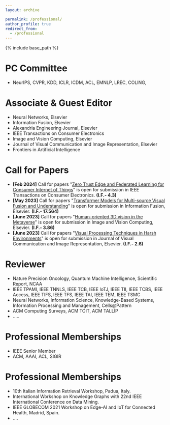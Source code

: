 ```yaml
---
layout: archive

permalink: /professional/
author_profile: true
redirect_from:
  - /professional
---
```


{% include base_path %}

PC Committee
======
* NeurIPS, CVPR, KDD, ICLR, ICDM, ACL, EMNLP, LREC, COLING,


Associate & Guest Editor
======
* Neural Networks, Elsevier
* Information Fusion, Elsevier
* Alexandria Engineering Journal, Elsevier
* IEEE Transactions on Consumer Electronics
* Image and Vision Computing, Elsevier
* Journal of Visual Communication and Image Representation, Elsevier
* Frontiers in Artificial Intelligence

Call for Papers
======
* <b>[Feb 2024]</b> Call for papers "[Zero Trust Edge and Federated Learning for Consumer Internet of Things](https://ctsoc.ieee.org/images/TCE_FILES/Approved_CFP/February_2024/TCE_SS_CFP_Zero_Trust_Edge_and_Federated_Learning_for_Consumer_Internet_of_Things.pdf)" is open for submission in IEEE Transactions on Consumer Electronics. <b>(I.F.- 4.3)</b>
* <b>[May 2023]</b> Call for papers "[Transformer Models for Multi-source Visual Fusion and Understanding](https://www.sciencedirect.com/journal/information-fusion/about/call-for-papers#transformer-models-for-multi-source-visual-fusion-and-understanding)" is open for submission in Information Fusion, Elsevier. <b>(I.F.- 17.564)</b>
* <b>[June 2023]</b> Call for papers "[Human-oriented 3D vision in the Metaverse](https://www.sciencedirect.com/journal/image-and-vision-computing/about/call-for-papers#human-oriented-3d-vision-in-the-metaverse)" is open for submission in Image and Vision Computing, Elsevier. <b>(I.F.- 3.86)</b>
* <b>[June 2023]</b> Call for papers "[Visual Processing Techniques in Harsh Environments](https://www.sciencedirect.com/journal/journal-of-visual-communication-and-image-representation/about/call-for-papers#visual-processing-techniques-in-harsh-environments)" is open for submission in Journal of Visual Communication and Image Representation, Elsevier. <b>(I.F.- 2.6)</b>

Reviewer
======
* Nature Precision Oncology, Quantum Machine Intelligence, Scientific Report, NCAA
* IEEE TPAMI, IEEE TNNLS, IEEE TCB, IEEE IoTJ, IEEE TII, IEEE TCBS, IEEE Access, IEEE TIFS, IEEE TFS, IEEE TAI, IEEE TEM, IEEE TSMC
* Neural Networks, Information Science, Knowledge-Based Systems, Information Processing and Management, Cells@Pattern
* ACM Computing Surveys, ACM TOIT, ACM TALLIP
* .....


Professional Memberships
======
* IEEE Senior Member
* ACM, AAAI, ACL, SIGIR


Professional Memberships
======
* 10th Italian Information Retrieval Workshop, Padua, Italy.
* International Workshop on Knowledge Graphs with 22nd IEEE International Conference on Data Mining.
* IEEE GLOBECOM 2021 Workshop on Edge-AI and IoT for Connected Health, Madrid, Spain.
* ....
